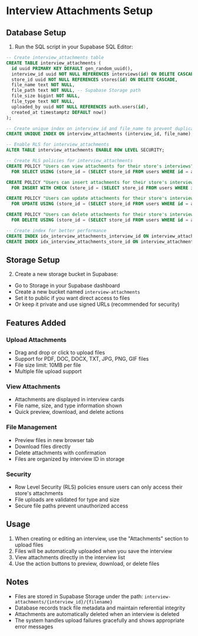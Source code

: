 # Interview Attachments Setup

## Database Setup

1. Run the SQL script in your Supabase SQL Editor:

```sql
-- Create interview_attachments table
CREATE TABLE interview_attachments (
  id uuid PRIMARY KEY DEFAULT gen_random_uuid(),
  interview_id uuid NOT NULL REFERENCES interviews(id) ON DELETE CASCADE,
  store_id uuid NOT NULL REFERENCES stores(id) ON DELETE CASCADE,
  file_name text NOT NULL,
  file_path text NOT NULL, -- Supabase Storage path
  file_size bigint NOT NULL,
  file_type text NOT NULL,
  uploaded_by uuid NOT NULL REFERENCES auth.users(id),
  created_at timestamptz DEFAULT now()
);

-- Create unique index on interview_id and file_name to prevent duplicates
CREATE UNIQUE INDEX ON interview_attachments (interview_id, file_name);

-- Enable RLS for interview_attachments
ALTER TABLE interview_attachments ENABLE ROW LEVEL SECURITY;

-- Create RLS policies for interview_attachments
CREATE POLICY "Users can view attachments for their store's interviews" ON interview_attachments
  FOR SELECT USING (store_id = (SELECT store_id FROM users WHERE id = auth.uid()));

CREATE POLICY "Users can insert attachments for their store's interviews" ON interview_attachments
  FOR INSERT WITH CHECK (store_id = (SELECT store_id FROM users WHERE id = auth.uid()));

CREATE POLICY "Users can update attachments for their store's interviews" ON interview_attachments
  FOR UPDATE USING (store_id = (SELECT store_id FROM users WHERE id = auth.uid()));

CREATE POLICY "Users can delete attachments for their store's interviews" ON interview_attachments
  FOR DELETE USING (store_id = (SELECT store_id FROM users WHERE id = auth.uid()));

-- Create index for better performance
CREATE INDEX idx_interview_attachments_interview_id ON interview_attachments(interview_id);
CREATE INDEX idx_interview_attachments_store_id ON interview_attachments(store_id);
```

## Storage Setup

2. Create a new storage bucket in Supabase:

- Go to Storage in your Supabase dashboard
- Create a new bucket named `interview-attachments`
- Set it to public if you want direct access to files
- Or keep it private and use signed URLs (recommended for security)

## Features Added

### Upload Attachments
- Drag and drop or click to upload files
- Support for PDF, DOC, DOCX, TXT, JPG, PNG, GIF files
- File size limit: 10MB per file
- Multiple file upload support

### View Attachments
- Attachments are displayed in interview cards
- File name, size, and type information shown
- Quick preview, download, and delete actions

### File Management
- Preview files in new browser tab
- Download files directly
- Delete attachments with confirmation
- Files are organized by interview ID in storage

### Security
- Row Level Security (RLS) policies ensure users can only access their store's attachments
- File uploads are validated for type and size
- Secure file paths prevent unauthorized access

## Usage

1. When creating or editing an interview, use the "Attachments" section to upload files
2. Files will be automatically uploaded when you save the interview
3. View attachments directly in the interview list
4. Use the action buttons to preview, download, or delete files

## Notes

- Files are stored in Supabase Storage under the path: `interview-attachments/{interview_id}/{filename}`
- Database records track file metadata and maintain referential integrity
- Attachments are automatically deleted when an interview is deleted
- The system handles upload failures gracefully and shows appropriate error messages

